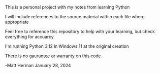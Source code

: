 This is a personal project with my notes from learning Python

I will include references to the source material within each file where appropriate

Feel free to reference this repository to help with your learning, but check everything for accuarcy

I'm running Python 3.12 in Windows 11 at the original creation

There is no gauruntee or warranty on this code

-Matt Herman
January 28, 2024
